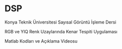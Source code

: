 # DSP

Konya Teknik Üniversitesi
Sayısal Görüntü İşleme Dersi

RGB ve YIQ Renk Uzaylarında Kenar Tespiti Uygulaması

Matlab Kodları ve Açıklama Videosu
